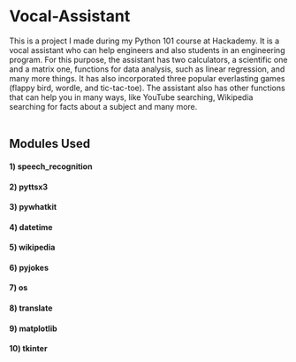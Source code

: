 # Vocal-Assistant
This is a project I made during my Python 101 course at Hackademy. It is a vocal assistant who can help engineers and also students in an engineering program. For this purpose, the assistant has two calculators, a scientific one and a matrix one, functions for data analysis, such as linear regression, and many more things. It has also incorporated three popular everlasting games (flappy bird, wordle, and tic-tac-toe). The assistant also has other functions that can help you in many ways, like YouTube searching, Wikipedia searching for facts about a subject and many more. 
<br/>
<br/>
## Modules Used
#### 1) speech_recognition
#### 2) pyttsx3
#### 3) pywhatkit
#### 4) datetime
#### 5) wikipedia
#### 6) pyjokes
#### 7) os
#### 8) translate
#### 9) matplotlib
#### 10) tkinter
<br/>
<br/>


